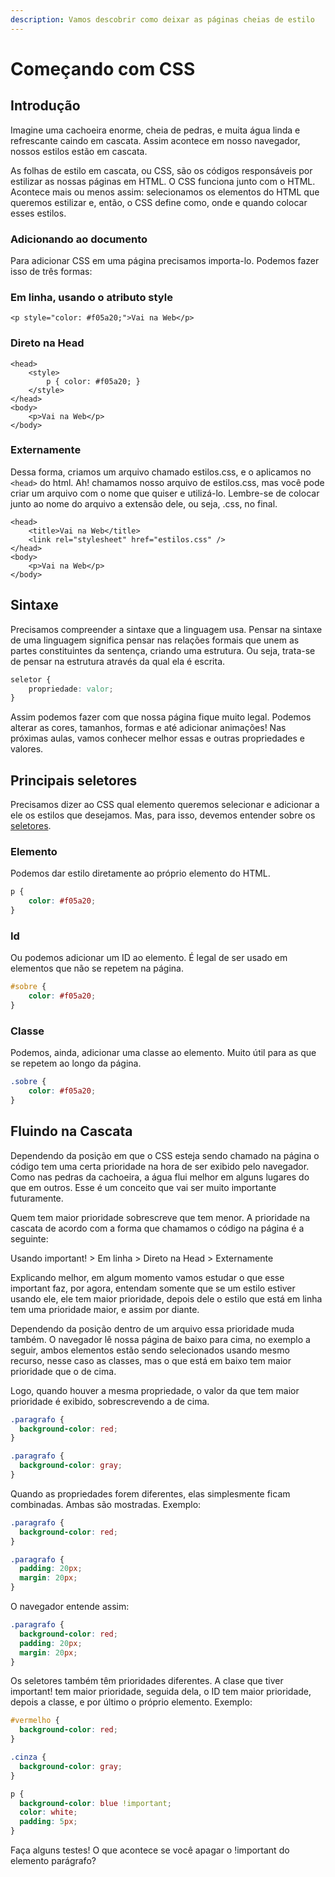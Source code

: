 ```yaml
---
description: Vamos descobrir como deixar as páginas cheias de estilo
---
```


# Começando com CSS

## Introdução

Imagine uma cachoeira enorme, cheia de pedras, e muita água linda e refrescante caindo em cascata. Assim acontece em nosso navegador, nossos estilos estão em cascata.

As folhas de estilo em cascata, ou CSS, são os códigos responsáveis por estilizar as nossas páginas em HTML. O CSS funciona junto com o HTML. Acontece mais ou menos assim: selecionamos os elementos do HTML que queremos estilizar e, então, o CSS define como, onde e quando colocar esses estilos.

### Adicionando ao documento

Para adicionar CSS em uma página precisamos importa-lo. Podemos fazer isso de três formas:

### Em linha, usando o atributo style

```markup
<p style="color: #f05a20;">Vai na Web</p>
```

### Direto na Head

```markup
<head>
    <style>
        p { color: #f05a20; }
    </style>
</head>
<body>
    <p>Vai na Web</p>
</body>
```

### Externamente

Dessa forma, criamos um arquivo chamado estilos.css, e o aplicamos no `<head>` do html. Ah! chamamos nosso arquivo de estilos.css, mas você pode criar um arquivo com o nome que quiser e utilizá-lo. Lembre-se de colocar junto ao nome do arquivo a extensão dele, ou seja, .css, no final.

```markup
<head>
    <title>Vai na Web</title>
    <link rel="stylesheet" href="estilos.css" />
</head>
<body>
    <p>Vai na Web</p>
</body>
```

## Sintaxe

Precisamos compreender a sintaxe que a linguagem usa. Pensar na sintaxe de uma linguagem significa pensar nas relações formais que unem as partes constituintes da sentença, criando uma estrutura. Ou seja, trata-se de pensar na estrutura através da qual ela é escrita.

```css
seletor {
    propriedade: valor;
}
```

Assim podemos fazer com que nossa página fique muito legal. Podemos alterar as cores, tamanhos, formas e até adicionar animações! Nas próximas aulas, vamos conhecer melhor essas e outras propriedades e valores.

## Principais seletores

Precisamos dizer ao CSS qual elemento queremos selecionar e adicionar a ele os estilos que desejamos. Mas, para isso, devemos entender sobre os [seletores](https://code.tutsplus.com/pt/tutorials/the-30-css-selectors-you-must-memorize--net-16048).

### Elemento

Podemos dar estilo diretamente ao próprio elemento do HTML.

```css
p {
    color: #f05a20;
}
```

### Id

Ou podemos adicionar um ID ao elemento. É legal de ser usado em elementos que não se repetem na página.

```css
#sobre {
    color: #f05a20;
}
```

### Classe

Podemos, ainda, adicionar uma classe ao elemento. Muito útil para as que se repetem ao longo da página.

```css
.sobre {
    color: #f05a20;
}
```

## Fluindo na Cascata

Dependendo da posição em que o CSS esteja sendo chamado na página o código tem uma certa prioridade na hora de ser exibido pelo navegador. Como nas pedras da cachoeira, a água flui melhor em alguns lugares do que em outros. Esse é um conceito que vai ser muito importante futuramente.

Quem tem maior prioridade sobrescreve que tem menor. A prioridade na cascata de acordo com a forma que chamamos o código na página é a seguinte:

Usando important! &gt; Em linha &gt; Direto na Head &gt; Externamente

Explicando melhor, em algum momento vamos estudar o que esse important faz, por agora, entendam somente que se um estilo estiver usando ele, ele tem maior prioridade, depois dele o estilo que está em linha tem uma prioridade maior, e assim por diante.

Dependendo da posição dentro de um arquivo essa prioridade muda também. O navegador lê nossa página de baixo para cima, no exemplo a seguir, ambos elementos estão sendo selecionados usando mesmo recurso, nesse caso as classes, mas o que está em baixo tem maior prioridade que o de cima.

Logo, quando houver a mesma propriedade, o valor da que tem maior prioridade é exibido, sobrescrevendo a de cima.

```css
.paragrafo {
  background-color: red;
}

.paragrafo {
  background-color: gray;
}
```

Quando as propriedades forem diferentes, elas simplesmente ficam combinadas. Ambas são mostradas. Exemplo:

```css
.paragrafo {
  background-color: red;
}

.paragrafo {
  padding: 20px;
  margin: 20px;
}
```

O navegador entende assim:

```css
.paragrafo {
  background-color: red;
  padding: 20px;
  margin: 20px;
}
```

Os seletores também têm prioridades diferentes. A clase que tiver important! tem maior prioridade, seguida dela, o ID tem maior prioridade, depois a classe, e por último o próprio elemento. Exemplo:

```css
#vermelho {
  background-color: red;
}

.cinza {
  background-color: gray; 
}

p {
  background-color: blue !important;
  color: white;
  padding: 5px;
}
```

Faça alguns testes! O que acontece se você apagar o !important do elemento parágrafo?

